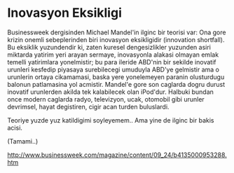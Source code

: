 # Inovasyon Eksikligi

Businessweek dergisinden Michael Mandel'in ilginc bir teorisi var: Ona gore krizin onemli sebeplerinden biri inovasyon eksikligidir (innovation shortfall). Bu eksiklik yuzundendir ki, zaten kuresel dengesizlikler yuzunden asiri miktarda yatirim yeri arayan sermaye, inovasyonla alakasi olmayan emlak temelli yatirimlara yonelmistir; bu para ileride ABD'nin bir sekilde inovatif urunleri kesfedip piyasaya surebilecegi umuduyla ABD'ye gelmistir ama o urunlerin ortaya cikamamasi, baska yere yonelemeyen paranin olusturdugu balonun patlamasina yol acmistir. Mandel'e gore son caglarda dogru durust inovatif urunlerden akilda tek kalabilecek olan iPod'dur. Halbuki bundan once modern caglarda radyo, televizyon, ucak, otomobil gibi urunler devrimsel, hayat degistiren, cigir acan turden buluslardi.

Teoriye yuzde yuz katildigimi soyleyemem.. Ama yine de ilginc bir bakis acisi.

(Tamami..)

http://www.businessweek.com/magazine/content/09_24/b4135000953288.htm

